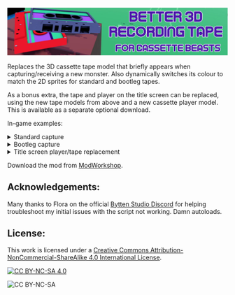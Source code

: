 <p align="center"><img src=".github/images/B3DRT_Banner.jpg?raw=true" alt="Header image"/></p>

Replaces the 3D cassette tape model that briefly appears when capturing/receiving a new monster. Also dynamically switches its colour to match the 2D sprites for standard and bootleg tapes.

As a bonus extra, the tape and player on the title screen can be replaced, using the new tape models from above and a new cassette player model. This is available as a separate optional download.

In-game examples:
<details>
<summary>Standard capture</summary>
  
https://github.com/user-attachments/assets/2cf10ab1-fe50-46d4-b2cc-7f385cff737f

</details>

<details>
<summary>Bootleg capture</summary>
  
https://github.com/user-attachments/assets/ef8feb04-57eb-4c9d-bd37-f00a45edd2ec

</details>

<details>
<summary>Title screen player/tape replacement</summary>

<p align="center"><img src=".github/images/Title_Screen_Tape_Player_Swap.jpg?raw=true"/></p>

</details>

Download the mod from [ModWorkshop](https://modworkshop.net/mod/53375).

## Acknowledgements:
Many thanks to Flora on the official [Bytten Studio Discord](https://discord.gg/byttenstudio) for helping troubleshoot my initial issues with the script not working. Damn autoloads.

## License:
This work is licensed under a
[Creative Commons Attribution-NonCommercial-ShareAlike 4.0 International License][cc-by-nc-sa].

[![CC BY-NC-SA 4.0][cc-by-nc-sa-image]][cc-by-nc-sa]

[cc-by-nc-sa]: http://creativecommons.org/licenses/by-nc-sa/4.0/
[cc-by-nc-sa-image]: https://licensebuttons.net/l/by-nc-sa/4.0/88x31.png

![CC BY-NC-SA](https://img.shields.io/badge/License-CC%20BY--NC--SA%204.0-lightgrey.svg)
